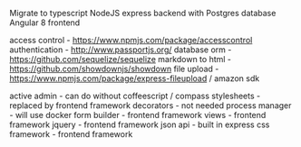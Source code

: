 Migrate to typescript NodeJS express backend with Postgres database
Angular 8 frontend


access control - https://www.npmjs.com/package/accesscontrol
authentication - http://www.passportjs.org/
database orm - https://github.com/sequelize/sequelize
markdown to html - https://github.com/showdownjs/showdown
file upload - https://www.npmjs.com/package/express-fileupload / amazon sdk


active admin - can do without
coffeescript / compass stylesheets - replaced by frontend framework
decorators - not needed
process manager - will use docker
form builder - frontend framework
views - frontend framework
jquery - frontend framework
json api - built in express
css framework - frontend framework
